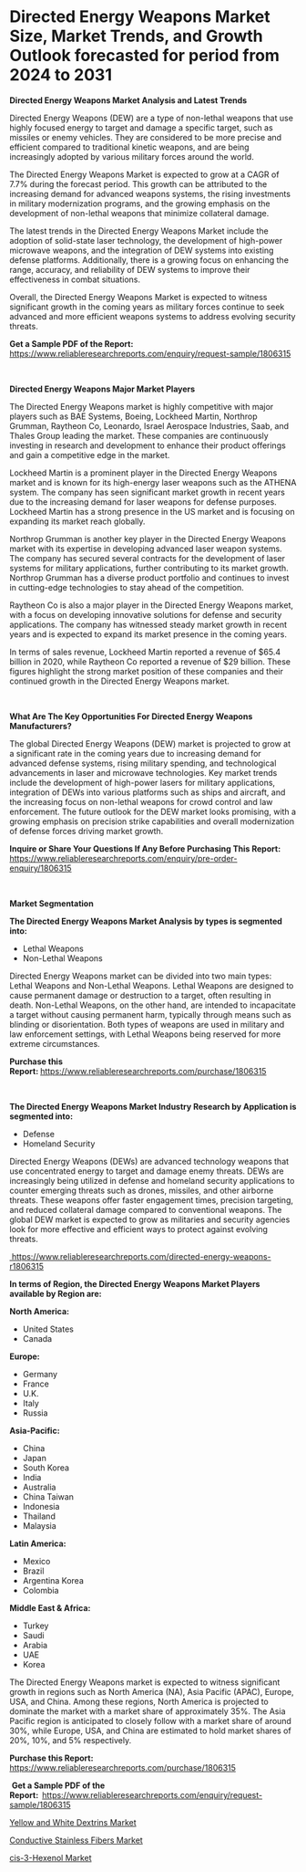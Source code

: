 <p><h1>Directed Energy Weapons Market Size, Market Trends, and Growth Outlook forecasted for period from 2024 to 2031</h1></p><p><strong>Directed Energy Weapons Market Analysis and Latest Trends</strong></p>
<p><p>Directed Energy Weapons (DEW) are a type of non-lethal weapons that use highly focused energy to target and damage a specific target, such as missiles or enemy vehicles. They are considered to be more precise and efficient compared to traditional kinetic weapons, and are being increasingly adopted by various military forces around the world.</p><p>The Directed Energy Weapons Market is expected to grow at a CAGR of 7.7% during the forecast period. This growth can be attributed to the increasing demand for advanced weapons systems, the rising investments in military modernization programs, and the growing emphasis on the development of non-lethal weapons that minimize collateral damage.</p><p>The latest trends in the Directed Energy Weapons Market include the adoption of solid-state laser technology, the development of high-power microwave weapons, and the integration of DEW systems into existing defense platforms. Additionally, there is a growing focus on enhancing the range, accuracy, and reliability of DEW systems to improve their effectiveness in combat situations.</p><p>Overall, the Directed Energy Weapons Market is expected to witness significant growth in the coming years as military forces continue to seek advanced and more efficient weapons systems to address evolving security threats.</p></p>
<p><strong>Get a Sample PDF of the Report:&nbsp;</strong> <a href="https://www.reliableresearchreports.com/enquiry/request-sample/1806315">https://www.reliableresearchreports.com/enquiry/request-sample/1806315</a></p>
<p>&nbsp;</p>
<p><strong>Directed Energy Weapons Major Market Players</strong></p>
<p><p>The Directed Energy Weapons market is highly competitive with major players such as BAE Systems, Boeing, Lockheed Martin, Northrop Grumman, Raytheon Co, Leonardo, Israel Aerospace Industries, Saab, and Thales Group leading the market. These companies are continuously investing in research and development to enhance their product offerings and gain a competitive edge in the market.</p><p>Lockheed Martin is a prominent player in the Directed Energy Weapons market and is known for its high-energy laser weapons such as the ATHENA system. The company has seen significant market growth in recent years due to the increasing demand for laser weapons for defense purposes. Lockheed Martin has a strong presence in the US market and is focusing on expanding its market reach globally.</p><p>Northrop Grumman is another key player in the Directed Energy Weapons market with its expertise in developing advanced laser weapon systems. The company has secured several contracts for the development of laser systems for military applications, further contributing to its market growth. Northrop Grumman has a diverse product portfolio and continues to invest in cutting-edge technologies to stay ahead of the competition.</p><p>Raytheon Co is also a major player in the Directed Energy Weapons market, with a focus on developing innovative solutions for defense and security applications. The company has witnessed steady market growth in recent years and is expected to expand its market presence in the coming years.</p><p>In terms of sales revenue, Lockheed Martin reported a revenue of $65.4 billion in 2020, while Raytheon Co reported a revenue of $29 billion. These figures highlight the strong market position of these companies and their continued growth in the Directed Energy Weapons market.</p></p>
<p>&nbsp;</p>
<p><strong>What Are The Key Opportunities For Directed Energy Weapons Manufacturers?</strong></p>
<p><p>The global Directed Energy Weapons (DEW) market is projected to grow at a significant rate in the coming years due to increasing demand for advanced defense systems, rising military spending, and technological advancements in laser and microwave technologies. Key market trends include the development of high-power lasers for military applications, integration of DEWs into various platforms such as ships and aircraft, and the increasing focus on non-lethal weapons for crowd control and law enforcement. The future outlook for the DEW market looks promising, with a growing emphasis on precision strike capabilities and overall modernization of defense forces driving market growth.</p></p>
<p><strong>Inquire or Share Your Questions If Any Before Purchasing This Report:</strong> <a href="https://www.reliableresearchreports.com/enquiry/pre-order-enquiry/1806315">https://www.reliableresearchreports.com/enquiry/pre-order-enquiry/1806315</a></p>
<p>&nbsp;</p>
<p><strong>Market Segmentation</strong></p>
<p><strong>The Directed Energy Weapons Market Analysis by types is segmented into:</strong></p>
<p><ul><li>Lethal Weapons</li><li>Non-Lethal Weapons</li></ul></p>
<p><p>Directed Energy Weapons market can be divided into two main types: Lethal Weapons and Non-Lethal Weapons. Lethal Weapons are designed to cause permanent damage or destruction to a target, often resulting in death. Non-Lethal Weapons, on the other hand, are intended to incapacitate a target without causing permanent harm, typically through means such as blinding or disorientation. Both types of weapons are used in military and law enforcement settings, with Lethal Weapons being reserved for more extreme circumstances.</p></p>
<p><strong>Purchase this Report:&nbsp;</strong><a href="https://www.reliableresearchreports.com/purchase/1806315">https://www.reliableresearchreports.com/purchase/1806315</a></p>
<p>&nbsp;</p>
<p><strong>The Directed Energy Weapons Market Industry Research by Application is segmented into:</strong></p>
<p><ul><li>Defense</li><li>Homeland Security</li></ul></p>
<p><p>Directed Energy Weapons (DEWs) are advanced technology weapons that use concentrated energy to target and damage enemy threats. DEWs are increasingly being utilized in defense and homeland security applications to counter emerging threats such as drones, missiles, and other airborne threats. These weapons offer faster engagement times, precision targeting, and reduced collateral damage compared to conventional weapons. The global DEW market is expected to grow as militaries and security agencies look for more effective and efficient ways to protect against evolving threats.</p></p>
<p><a href="https://www.reliableresearchreports.com/directed-energy-weapons-r1806315">&nbsp;https://www.reliableresearchreports.com/directed-energy-weapons-r1806315</a></p>
<p><strong>In terms of Region, the Directed Energy Weapons Market Players available by Region are:</strong></p>
<p>
    <p> <strong> North America: </strong>
        <ul>
            <li>United States</li>
            <li>Canada</li>
        </ul>
        </p> 
    <p> <strong> Europe: </strong>
        <ul>
            <li>Germany</li>
            <li>France</li>
            <li>U.K.</li>
            <li>Italy</li>
            <li>Russia</li>
        </ul>
        </p> 
    <p> <strong> Asia-Pacific: </strong>
        <ul>
            <li>China</li>
            <li>Japan</li>
            <li>South Korea</li>
            <li>India</li>
            <li>Australia</li>
            <li>China Taiwan</li>
            <li>Indonesia</li>
            <li>Thailand</li>
            <li>Malaysia</li>
        </ul>
        </p> 
    <p> <strong> Latin America: </strong>
        <ul>
            <li>Mexico</li>
            <li>Brazil</li>
            <li>Argentina Korea</li>
            <li>Colombia</li>
        </ul>
        </p> 
    <p> <strong> Middle East & Africa: </strong>
        <ul>
            <li>Turkey</li>
            <li>Saudi</li>
            <li>Arabia</li>
            <li>UAE</li>
            <li>Korea</li>
        </ul>
    </p>
    </p>
<p><p>The Directed Energy Weapons market is expected to witness significant growth in regions such as North America (NA), Asia Pacific (APAC), Europe, USA, and China. Among these regions, North America is projected to dominate the market with a market share of approximately 35%. The Asia Pacific region is anticipated to closely follow with a market share of around 30%, while Europe, USA, and China are estimated to hold market shares of 20%, 10%, and 5% respectively.</p></p>
<p><strong>Purchase this Report: </strong><a href="https://www.reliableresearchreports.com/purchase/1806315">https://www.reliableresearchreports.com/purchase/1806315</a></p>
<p>&nbsp;<strong>Get a Sample PDF of the Report:&nbsp;&nbsp;</strong><a href="https://www.reliableresearchreports.com/enquiry/request-sample/1806315">https://www.reliableresearchreports.com/enquiry/request-sample/1806315</a></p>
<p><strong></strong></p>
<p><p><a href="https://www.linkedin.com/pulse/yellow-white-dextrins-market-share-evolution-growth-trends-lutte?trackingId=j5v9DGg6GviEFPueVZZ7SA%3D%3D">Yellow and White Dextrins Market</a></p><p><a href="https://www.linkedin.com/pulse/conductive-stainless-fibers-market-trends-analysis-forecasted-n0tze?trackingId=iGUTtLj1GkbbfA8bmUXuUw%3D%3D">Conductive Stainless Fibers Market</a></p><p><a href="https://www.linkedin.com/pulse/cis-3-hexenol-market-key-successful-business-strategy-ybfbe?trackingId=4jTkQ9EIdWw7N8yaeRaAgg%3D%3D">cis-3-Hexenol Market</a></p></p>